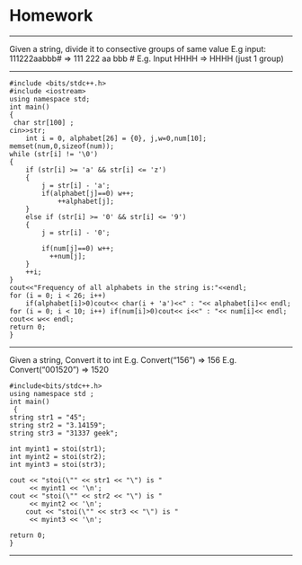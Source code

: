 # Homework
____________________________________
Given a string, divide it to consective groups of same value
E.g input: 111222aabbb#
=> 111   222  aa bbb #
E.g. Input HHHH
=> HHHH (just 1 group)


____________________________________


    
    #include <bits/stdc++.h>
    #include <iostream>
    using namespace std;
    int main()
    {
     char str[100] ;
    cin>>str;
        int i = 0, alphabet[26] = {0}, j,w=0,num[10];
    memset(num,0,sizeof(num));
    while (str[i] != '\0')
    {
        if (str[i] >= 'a' && str[i] <= 'z')
        {
            j = str[i] - 'a';
            if(alphabet[j]==0) w++;
                ++alphabet[j];
        }
        else if (str[i] >= '0' && str[i] <= '9')
        {
            j = str[i] - '0';

            if(num[j]==0) w++;
              ++num[j];
        }
        ++i;
    }
    cout<<"Frequency of all alphabets in the string is:"<<endl;
    for (i = 0; i < 26; i++)
        if(alphabet[i]>0)cout<< char(i + 'a')<<" : "<< alphabet[i]<< endl;
    for (i = 0; i < 10; i++) if(num[i]>0)cout<< i<<" : "<< num[i]<< endl;
    cout<< w<< endl;
    return 0;
    }
________________________________________________________________________
Given a string, Convert it to int
E.g. Convert(“156”) => 156
E.g. Convert(“001520”) => 1520 

    #include<bits/stdc++.h>
    using namespace std ;
    int main() 
     {    
    string str1 = "45"; 
    string str2 = "3.14159"; 
    string str3 = "31337 geek"; 
 
    int myint1 = stoi(str1); 
    int myint2 = stoi(str2); 
    int myint3 = stoi(str3); 
 
    cout << "stoi(\"" << str1 << "\") is "
         << myint1 << '\n'; 
    cout << "stoi(\"" << str2 << "\") is "
         << myint2 << '\n'; 
        cout << "stoi(\"" << str3 << "\") is "
         << myint3 << '\n'; 
 
    return 0; 
    }
________________________________________________________________________
